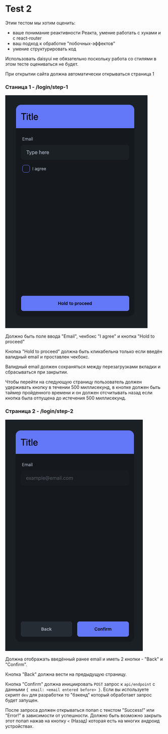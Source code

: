 # Test 2

Этим тестом мы хотим оценить:

-   ваше понимание реактивности Реакта, умение работать с хуками и с react-router
-   ваш подход к обработке "побочных-эффектов"
-   умение структурировать код

Использовать daisyui не обязательно поскольку работа со стилями в этом тесте оцениваться не будет.

При открытии сайта должна автоматически открываться страница 1

### Станица 1 - /login/step-1

<img src='./page-1.png' >

Должно быть поле ввода "Email", чекбокс "I agree" и кнопка "Hold to proceed"

Кнопка "Hold to proceed" должна быть кликабельна только если введён валидный email и проставлен чекбокс.

Валидный email должен сохраняться между перезагрузками вкладки и сбрасываться при закрытии.

Чтобы перейти на следующую страницу пользователь должен удерживать кнопку в течении 500 миллисекунд,
в кнопке должен быть таймер пройденного времени и он должен отсчитывать назад если кнопка была отпущена до истечения 500 миллисекунд.

### Страница 2 - /login/step-2

<img src='./page-2.png' >

Должна отображать введённый ранее email и иметь 2 кнопки - "Back" и "Confirm".

Кнопка "Back" должна вести на предыдущую страницу.

Кнопка "Confirm" должна инициировать `POST` запрос к `api/endpoint` c данными `{ email: <email entered before> }`.
Если вы используете скрипт `dev` для разработки то "бэкенд" который обработает запрос будет запущен.

После запроса должен открываться попап с текстом "Success!" или "Error!" в зависимости от успешности.
Должно быть возможно закрыть этот попап нажав на кнопку `<` (Назад) которая есть на многих андроид устройствах.
